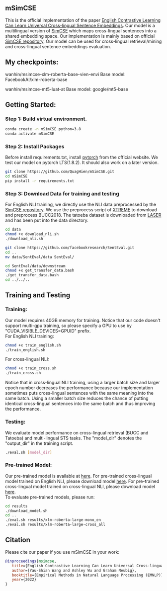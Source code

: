 ## mSimCSE
This is the official implementation of the paper [English Contrastive Learning Can Learn Universal Cross-lingual Sentence Embeddings](https://arxiv.org/pdf/2211.06127.pdf). Our model is a multilingual version of [SimCSE](https://arxiv.org/abs/2104.08821) which maps cross-lingual sentences into a shared embedding space. Our implementation is mainly based on official [SimCSE repository](https://github.com/princeton-nlp/SimCSE). Our model can be used for cross-lingual retrieval/mining and cross-lingual sentence embeddings evaluation.

## My checkpoints:
   wanhin/msimcse-xlm-roberta-base-vien-envi 
   Base model: FacebookAI/xlm-roberta-base
   
   wanhin/msimcse-mt5-luat-at
   Base model: google/mt5-base
   
## Getting Started:
### Step 1: Build virtual environment.
```bash
conda create -n mSimCSE python=3.8
conda activate mSimCSE
```

### Step 2: Install Packages
Before install requirements.txt, install [pytorch](https://pytorch.org/get-started/locally/) from the official website. We test our model on pytorch LTS(1.8.2). It should also work on a later version.
```bash
git clone https://github.com/QuagHien/mSimCSE.git
cd mSimCSE
pip install -r requirements.txt
```

### Step 3: Download Data for training and testing
For English NLI training, we directly use the NLI data preprocessed by the [SimCSE repository](https://github.com/princeton-nlp/SimCSE). We use the preprocess script of [XTREME](https://github.com/google-research/xtreme/blob/master/scripts/download_data.sh) to download and preprocess BUCC2018. The tatoeba dataset is downloaded from [LASER](https://github.com/facebookresearch/LASER/tree/main/data/tatoeba/v1) and has been put into the data directory.

```bash
cd data
chmod +x download_nli.sh
./download_nli.sh

git clone https://github.com/facebookresearch/SentEval.git
cd ..
mv data/SentEval/data SentEval/

cd SentEval/data/downstream
chmod +x get_transfer_data.bash
./get_transfer_data.bash
cd ../../..
```

## Training and Testing
### Training:
Our model requires 40GB memory for training. Notice that our code doesn't support multi-gpu training, so please specify a GPU to use by "CUDA_VISIBLE_DEVICES=GPUID" prefix.  
For English NLI training:
```bash
chmod +x train_english.sh
./train_english.sh
```
For cross-lingual NLI:
```bash
chmod +x train_cross.sh
./train_cross.sh
```
Notice that in cross-lingual NLI training, using a larger batch size and larger epoch number decreases the performance because our implementation sometimes puts cross-lingual sentences with the same meaning into the same batch. Using a smaller batch size reduces the chance of putting identical cross-lingual sentences into the same batch and thus improving the performance.


### Testing:
We evaluate model performance on cross-lingual retrieval (BUCC and Tatoeba) and multi-lingual STS tasks. The "model_dir" denotes the "output_dir" in the training script. 
```bash
./eval.sh [model_dir]
```
### Pre-trained Model:
Our pre-trained model is available at [here](https://huggingface.co/yaushian/mSimCSE). For pre-trained cross-lingual model trained on English NLI, please download model [here](https://huggingface.co/yaushian/mSimCSE/resolve/main/xlm-roberta-large-mono_en.zip). For pre-trained cross-lingual model trained on cross-lingual NLI, please download model [here](https://huggingface.co/yaushian/mSimCSE/resolve/main/xlm-roberta-large-cross_all.zip).  
To evaluate pre-trained models, please run:
```bash
cd results
./download_model.sh
cd ..
./eval.sh results/xlm-roberta-large-mono_en 
./eval.sh results/xlm-roberta-large-cross_all
```

## Citation

Please cite our paper if you use mSimCSE in your work:

```bibtex
@inproceedings{msimcse,
   title={English Contrastive Learning Can Learn Universal Cross-lingualSentence Embeddings},
   author={Yau-Shian Wang and Ashley Wu and Graham Neubig},
   booktitle={Empirical Methods in Natural Language Processing (EMNLP)},
   year={2022}
}
```
